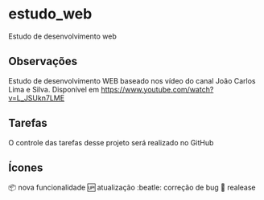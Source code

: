 # estudo_web
Estudo de desenvolvimento web

## Observações
Estudo de desenvolvimento WEB baseado nos vídeo do canal 
João Carlos Lima e Silva. Disponível em <https://www.youtube.com/watch?v=L_JSUkn7LME>

## Tarefas

O controle das tarefas desse projeto será realizado no GitHub


## Ícones

:package: nova funcionalidade
:up: atualização
:beatle: correção de bug
:checkered_flag: realease
